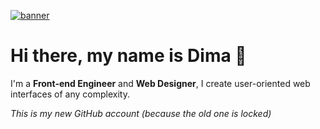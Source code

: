 [![banner](https://github.com/benko-dev/benko-dev/assets/164163671/549b77f7-af83-4a17-ae18-3d48e093b778)](https://benko-cv.vercel.app/)

# Hi there, my name is Dima 👋

I'm a **Front-end Engineer** and **Web Designer**, I create user-oriented web interfaces of any complexity.

_This is my new GitHub account (because the old one is locked)_

